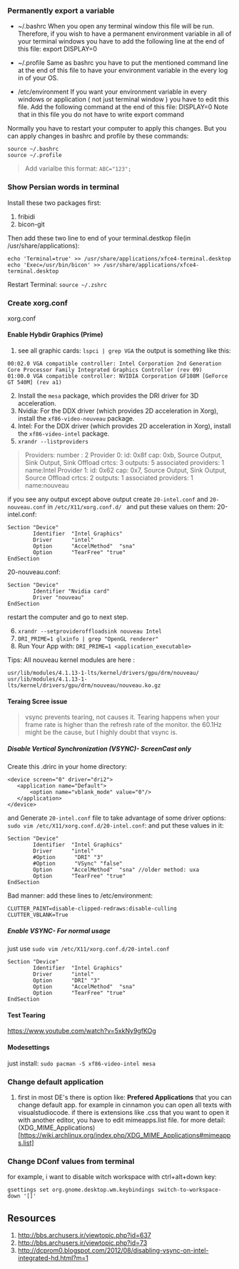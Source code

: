 ### Permanently export a variable

- ~/.bashrc
When you open any terminal window this file will be run. Therefore, if you wish to have a permanent environment variable in all of your terminal windows you have to add the following line at the end of this file:
export DISPLAY=0

- ~/.profile
Same as bashrc you have to put the mentioned command line at the end of this file to have your environment variable in the every log in of your OS.

- /etc/environment
If you want your environment variable in every windows or application ( not just terminal window ) you have to edit this file. Add the following command at the end of this file:
DISPLAY=0
Note that in this file you do not have to write export command

Normally you have to restart your computer to apply this changes. But you can apply changes in bashrc and profile by these commands:

```
source ~/.bashrc
source ~/.profile
```

> Add varialbe this format: `ABC="123";`

### Show Persian words in terminal
Install these two packages first:
1. fribidi
2. bicon-git

Then add these two line to end of your terminal.destkop file(in /usr/share/applications):
```
echo 'Terminal=true' >> /usr/share/applications/xfce4-terminal.desktop
echo 'Exec=/usr/bin/bicon' >> /usr/share/applications/xfce4-terminal.desktop
```
Restart Terminal:
`source ~/.zshrc`
### Create xorg.conf
xorg.conf

#### Enable Hybdir Graphics (Prime)
1. see all graphic cards:
     `lspci | grep VGA`
the output is something like this:
```
00:02.0 VGA compatible controller: Intel Corporation 2nd Generation Core Processor Family Integrated Graphics Controller (rev 09)
01:00.0 VGA compatible controller: NVIDIA Corporation GF108M [GeForce GT 540M] (rev a1)
```
2. Install the ‍‍`mesa` package, which provides the DRI driver for 3D acceleration.
3. Nvidia: For the DDX driver (which provides 2D acceleration in Xorg), install the `xf86-video-nouveau` package.
4. Intel: For the DDX driver (which provides 2D acceleration in Xorg), install the `xf86-video-intel` package.
5. `xrandr --listproviders`

> Providers: number : 2
Provider 0: id: 0x8f cap: 0xb, Source Output, Sink Output, Sink Offload crtcs: 3 outputs: 5 associated providers: 1 name:Intel
Provider 1: id: 0x62 cap: 0x7, Source Output, Sink Output, Source Offload crtcs: 2 outputs: 1 associated providers: 1 name:nouveau

if you see any output except above output create `20-intel.conf` and `20-nouveau.conf` in `/etc/X11/xorg.conf.d/ ` and put these values on them:
20-intel.conf:
```
Section "Device"
        Identifier  "Intel Graphics"
        Driver      "intel"
        Option      "AccelMethod"  "sna"
        Option      "TearFree" "true"
EndSection
```
20-nouveau.conf:
```
Section "Device"
        Identifier "Nvidia card"
        Driver "nouveau"
EndSection
```
restart the computer and go to next step.

6. `xrandr --setprovideroffloadsink nouveau Intel`
7. `DRI_PRIME=1 glxinfo | grep "OpenGL renderer"`
8. Run Your App with: `DRI_PRIME=1 <application_executable>`

Tips: All nouveau kernel modules are here :
```
usr/lib/modules/4.1.13-1-lts/kernel/drivers/gpu/drm/nouveau/
usr/lib/modules/4.1.13-1-lts/kernel/drivers/gpu/drm/nouveau/nouveau.ko.gz
```

#### Teraing Scree issue
> vsync prevents tearing, not causes it. Tearing happens when your frame rate is higher than the refresh rate of the monitor. the 60.1Hz might be the cause, but I highly doubt that vsync is.

##### Disable Vertical Synchronization (VSYNC)- ScreenCast only
 Create this .drirc in your home directory:
 ```
 <device screen="0" driver="dri2">
	<application name="Default">
		<option name="vblank_mode" value="0"/>
	</application>
</device>
```
and Generate `20-intel.conf` file to take advantage of some driver options:
`sudo vim /etc/X11/xorg.conf.d/20-intel.conf`:
and put these values in it:
```
Section "Device"
        Identifier  "Intel Graphics"
        Driver      "intel"
        #Option      "DRI" "3"
        #Option      "VSync" "false"
        Option      "AccelMethod"  "sna" //older method: uxa
        Option      "TearFree" "true"
EndSection
```
Bad manner:
add these lines to /etc/environment:
```
CLUTTER_PAINT=disable-clipped-redraws:disable-culling
CLUTTER_VBLANK=True
```

##### Enable VSYNC- For normal usage
just use `sudo vim /etc/X11/xorg.conf.d/20-intel.conf`
```
Section "Device"
        Identifier  "Intel Graphics"
        Driver      "intel"
        Option      "DRI" "3"
        Option      "AccelMethod"  "sna"
        Option      "TearFree" "true"
EndSection
```

#### Test Tearing
https://www.youtube.com/watch?v=5xkNy9gfKOg

#### Modesettings
just install: `sudo pacman -S xf86-video-intel mesa`


### Change default application
1. first in most DE's there is option like: __Prefered Applications__ that you can change default app. for example in cinnamon you can open all texts with visualstudiocode. if there is extensions like .css that you want to open it with another editor, you have to edit mimeapps.list file. for more detail:(XDG_MIME_Applications)[https://wiki.archlinux.org/index.php/XDG_MIME_Applications#mimeapps.list]

### Change DConf values from terminal
for example, i want to disable witch workspace with ctrl+alt+down key:
```
gsettings set org.gnome.desktop.wm.keybindings switch-to-workspace-down '[]'
```

Resources
---
1. http://bbs.archusers.ir/viewtopic.php?id=637
2. http://bbs.archusers.ir/viewtopic.php?id=73
3. http://dcprom0.blogspot.com/2012/08/disabling-vsync-on-intel-integrated-hd.html?m=1
